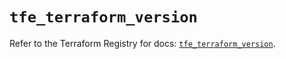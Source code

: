 # `tfe_terraform_version`

Refer to the Terraform Registry for docs: [`tfe_terraform_version`](https://registry.terraform.io/providers/hashicorp/tfe/0.65.2/docs/resources/terraform_version).
